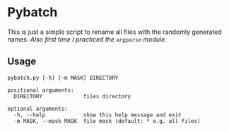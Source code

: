 # Pybatch
This is just a simple script to rename all files with the randomly generated names. *Also first time I practiced the `argparse` module*.

## Usage
```
pybatch.py [-h] [-m MASK] DIRECTORY

positional arguments:
  DIRECTORY             files directory

optional arguments:
  -h, --help            show this help message and exit
  -m MASK, --mask MASK  file mask (default: * e.g. all files)
```
